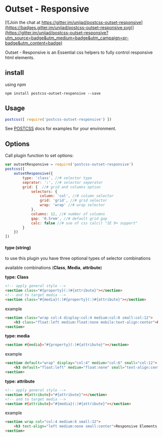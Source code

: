 # Outset - Responsive

[![Join the chat at https://gitter.im/unijad/postcss-outset-responsive](https://badges.gitter.im/unijad/postcss-outset-responsive.svg)](https://gitter.im/unijad/postcss-outset-responsive?utm_source=badge&utm_medium=badge&utm_campaign=pr-badge&utm_content=badge)

Outset - Responsive is an Essential css helpers to fully control responsive html elements.

## install

using npm

``` terminal
npm install postcss-outset-responsive --save
```

## Usage

``` javascript
postcss([ require('postcss-outset-responsive') ])
```

See [POSTCSS](https://github.com/postcss/postcss) docs for examples for your environment.

## Options

Call plugin function to set options:

``` javascript
var outsetResponsive = require('postcss-outset-responsive')
postcss([ 
    outsetResponsive({
        type: 'class', //# selector type
        seprator: ':', //# selector seperator
        grid: {  //# grid and columns option
            selectors: {
                column: 'col', //# column selector
                grid: 'grid', //# grid selector
                wrap: 'wrap' //# wrap selector
            },
            columns: 12, //# number of columns
            gap: '0.5rem', //# default grid gap
            calc: false //# use of css calc() "IE 9+ support"
        }
    })
])
```

#### type (string)

to use this plugin you have three optional types of selector combinations 

available combinations (<b>Class</b>, <b>Media</b>, <b>attribute</b>)

<b>type: Class</b>

``` html
<!-- apply general style -->
<section class="#{property}(:)#{attribute}"></section>
<!-- and to target media -->
<section class="#{media}(:)#{property}(:)#{attribute}"></section>
```

example

``` html
<section class="wrap col:4 display:col:4 medium:col:6 small:col:12">
    <h3 class="float:left medium:float:none mobile:text-align:center">Responsive Elements is Easy<h3>
<section>
```

<b>type: media</b>

``` html
<section #{media}="#{property}(:)#{attribute}"></section>
```

example

``` html
<section default="wrap" display="col:4" medium="col:6" small="col:12">
    <h3 default="float:left" medium="float:none" small="text-align:center">Responsive Elements is Easy<h3>
<section>
```

<b>type: attribute</b>

``` html
<!-- apply general style -->
<section #{attribute}="#{attribute}"></section>
<!-- and to target media -->
<section #{attribute}="#{media}(:)#{attribute}"></section>
```

example

``` html
<section wrap col="col:4 medium:6 small:12">
    <h3 text-align="left medium:none small:center">Responsive Elements is Easy<h3>
<section>
```
